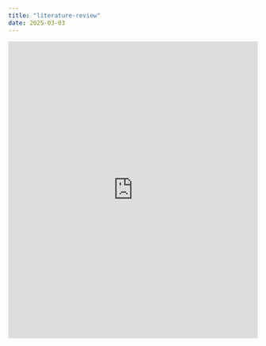 ```yaml
---
title: "literature-review"
date: 2025-03-03
---
```

<iframe class="scribd_iframe_embed" title="Names and Abv, Cheatsheet" src="https://www.scribd.com/embeds/835004099/content?start_page=1&view_mode=scroll&access_key=key-xlR6XuOIliJc8KZ5A7TY&scribd_rebrand=true" tabindex="0" data-auto-height="true" data-aspect-ratio="0.7729220222793488" scrolling="no" width="100%" height="600" frameborder="0" ></iframe>
